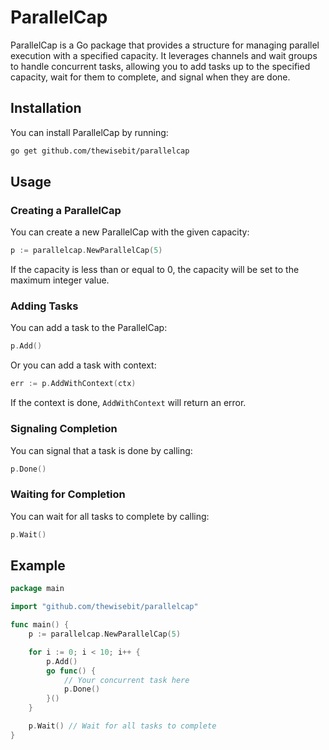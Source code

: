 # ParallelCap

ParallelCap is a Go package that provides a structure for managing parallel execution with a specified capacity. It
leverages channels and wait groups to handle concurrent tasks, allowing you to add tasks up to the specified capacity,
wait for them to complete, and signal when they are done.

## Installation

You can install ParallelCap by running:

```bash
go get github.com/thewisebit/parallelcap
```

## Usage

### Creating a ParallelCap

You can create a new ParallelCap with the given capacity:

```go
p := parallelcap.NewParallelCap(5)
```

If the capacity is less than or equal to 0, the capacity will be set to the maximum integer value.

### Adding Tasks

You can add a task to the ParallelCap:

```go
p.Add()
```

Or you can add a task with context:

```go
err := p.AddWithContext(ctx)
```

If the context is done, `AddWithContext` will return an error.

### Signaling Completion

You can signal that a task is done by calling:

```go
p.Done()
```

### Waiting for Completion

You can wait for all tasks to complete by calling:

```go
p.Wait()
```

## Example

```go
package main

import "github.com/thewisebit/parallelcap"

func main() {
	p := parallelcap.NewParallelCap(5)

	for i := 0; i < 10; i++ {
		p.Add()
		go func() {
			// Your concurrent task here
			p.Done()
		}()
	}

	p.Wait() // Wait for all tasks to complete
}
```
